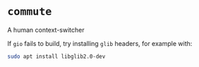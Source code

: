 # `commute`

A human context-switcher

If `gio` fails to build, try installing `glib` headers, for example with:
```bash
sudo apt install libglib2.0-dev
```
